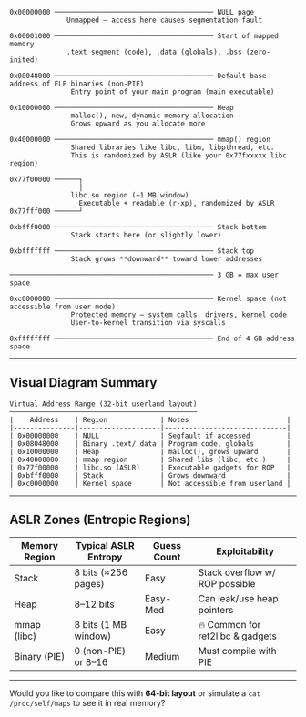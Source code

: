 

```text
0x00000000 ─────────────────────────────────────── NULL page
              Unmapped — access here causes segmentation fault

0x00001000 ─────────────────────────────────────── Start of mapped memory
              .text segment (code), .data (globals), .bss (zero-inited)

0x08048000 ─────────────────────────────────────── Default base address of ELF binaries (non-PIE)
               Entry point of your main program (main executable)

0x10000000 ─────────────────────────────────────── Heap
               malloc(), new, dynamic memory allocation
               Grows upward as you allocate more

0x40000000 ─────────────────────────────────────── mmap() region
               Shared libraries like libc, libm, libpthread, etc.
               This is randomized by ASLR (like your 0x77fxxxxx libc region)

0x77f00000 ──────┐
                 │
               libc.so region (~1 MB window)
                 Executable + readable (r-xp), randomized by ASLR
0x77fff000 ──────┘

0xbfff0000 ─────────────────────────────────────── Stack bottom
               Stack starts here (or slightly lower)

0xbfffffff ─────────────────────────────────────── Stack top
               Stack grows **downward** toward lower addresses

────────────────────────────────────────────────── 3 GB = max user space

0xc0000000 ─────────────────────────────────────── Kernel space (not accessible from user mode)
               Protected memory — system calls, drivers, kernel code
               User-to-kernel transition via syscalls

0xffffffff ─────────────────────────────────────── End of 4 GB address space
```

---

##  Visual Diagram Summary

```text
Virtual Address Range (32-bit userland layout)
──────────────────────────────────────────────
|    Address    | Region             | Notes                        |
|---------------|--------------------|------------------------------|
| 0x00000000    | NULL               | Segfault if accessed         |
| 0x08048000    | Binary .text/.data | Program code, globals        |
| 0x10000000    | Heap               | malloc(), grows upward       |
| 0x40000000    | mmap region        | Shared libs (libc, etc.)     |
| 0x77f00000    | libc.so (ASLR)     | Executable gadgets for ROP   |
| 0xbfff0000    | Stack              | Grows downward               |
| 0xc0000000    | Kernel space       | Not accessible from userland |
```

---

##  ASLR Zones (Entropic Regions)

|Memory Region|Typical ASLR Entropy|Guess Count|Exploitability|
|---|---|---|---|
|Stack|8 bits (≈256 pages)|Easy|Stack overflow w/ ROP possible|
|Heap|8–12 bits|Easy-Med|Can leak/use heap pointers|
|mmap (libc)|8 bits (1 MB window)|Easy|🔥 Common for ret2libc & gadgets|
|Binary (PIE)|0 (non-PIE) or 8–16|Medium|Must compile with PIE|

---

Would you like to compare this with **64-bit layout** or simulate a `cat /proc/self/maps` to see it in real memory?